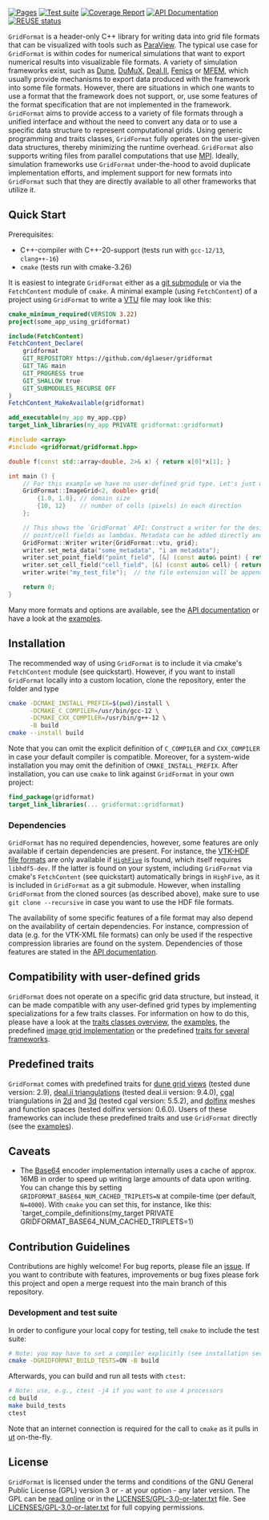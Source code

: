 <!-- SPDX-FileCopyrightText: 2022 Dennis Gläser <dennis.glaeser@iws.uni-stuttgart.de> -->
<!-- SPDX-License-Identifier: GPL-3.0-or-later -->

[![Pages](https://github.com/dglaeser/gridformat/actions/workflows/pages.yml/badge.svg)](https://dglaeser.github.io/gridformat)
[![Test suite](https://github.com/dglaeser/gridformat/actions/workflows/main.yml/badge.svg)](https://github.com/dglaeser/gridformat/actions?query=branch%3Amain+)
[![Coverage Report](https://dglaeser.github.io/gridformat/coverage.svg)](https://dglaeser.github.io/gridformat/test_coverage)
[![API Documentation](https://img.shields.io/badge/doc-API-ff69b4)](https://dglaeser.github.io/gridformat)
[![REUSE status](https://api.reuse.software/badge/git.fsfe.org/reuse/api)](https://api.reuse.software/info/git.fsfe.org/reuse/api)

`GridFormat` is a header-only C++ library for writing data into grid file formats that can be visualized with tools
such as [ParaView](https://www.paraview.org/). The typical use case for `GridFormat` is within codes for numerical simulations
that want to export numerical results into visualizable file formats. A variety of simulation frameworks exist, such as
[Dune](https://www.dune-project.org/), [DuMuX](https://dumux.org/), [Deal.II](https://www.dealii.org/), [Fenics](https://fenicsproject.org/)
or [MFEM](https://mfem.org/),
which usually provide mechanisms to export data produced with the framework into some file formats. However, there are situations
in which one wants to use a format that the framework does not support, or, use some features of the format specification that are
not implemented in the framework. `GridFormat` aims to provide access to a variety of file formats through a unified interface and
without the need to convert any data or to use a specific data structure to represent computational grids. Using generic programming
and traits classes, `GridFormat` fully operates on the user-given data structures, thereby minimizing the runtime overhead.
`GridFormat` also supports writing files from parallel computations that use [MPI](https://de.wikipedia.org/wiki/Message_Passing_Interface).
Ideally, simulation frameworks use `GridFormat` under-the-hood to avoid duplicate implementation efforts, and implement support for new
formats into `GridFormat` such that they are directly available to all other frameworks that utilize it.


## Quick Start

Prerequisites:

- C++-compiler with C++-20-support (tests run with `gcc-12/13`, `clang++-16`)
- `cmake` (tests run with cmake-3.26)

It is easiest to integrate `GridFormat` either as a [git submodule](https://git-scm.com/book/en/v2/Git-Tools-Submodules)
or via the `FetchContent` module of `cmake`. A minimal example (using `FetchContent`) of a project using `GridFormat` to
write a [VTU](https://examples.vtk.org/site/VTKFileFormats/#unstructuredgrid) file may look like this:

```cmake
cmake_minimum_required(VERSION 3.22)
project(some_app_using_gridformat)

include(FetchContent)
FetchContent_Declare(
    gridformat
    GIT_REPOSITORY https://github.com/dglaeser/gridformat
    GIT_TAG main
    GIT_PROGRESS true
    GIT_SHALLOW true
    GIT_SUBMODULES_RECURSE OFF
)
FetchContent_MakeAvailable(gridformat)

add_executable(my_app my_app.cpp)
target_link_libraries(my_app PRIVATE gridformat::gridformat)
```

```cpp
#include <array>
#include <gridformat/gridformat.hpp>

double f(const std::array<double, 2>& x) { return x[0]*x[1]; }

int main () {
    // For this example we have no user-defined grid type. Let's just use a predefined one...
    GridFormat::ImageGrid<2, double> grid{
        {1.0, 1.0}, // domain size
        {10, 12}    // number of cells (pixels) in each direction
    };

    // This shows the `GridFormat` API: Construct a writer for the desired format, and add
    // point/cell fields as lambdas. Metadata can be added directly and can be ranges or scalars.
    GridFormat::Writer writer{GridFormat::vtu, grid};
    writer.set_meta_data("some_metadata", "i am metadata");
    writer.set_point_field("point_field", [&] (const auto& point) { return f(grid.position(point)); });
    writer.set_cell_field("cell_field", [&] (const auto& cell) { return f(grid.center(cell)); });
    writer.write("my_test_file");  // the file extension will be appended by the writer

    return 0;
}
```

Many more formats and options are available, see the [API documentation](https://dglaeser.github.io/gridformat/)
or have a look at the [examples](./examples).


## Installation

The recommended way of using `GridFormat` is to include it via cmake's `FetchContent` module (see quickstart).
However, if you want to install `GridFormat` locally into a custom location, clone the repository, enter the
folder and type

```bash
cmake -DCMAKE_INSTALL_PREFIX=$(pwd)/install \
      -DCMAKE_C_COMPILER=/usr/bin/gcc-12 \
      -DCMAKE_CXX_COMPILER=/usr/bin/g++-12 \
      -B build
cmake --install build
```

Note that you can omit the explicit definition of `C_COMPILER` and `CXX_COMPILER` in case your default compiler is compatible.
Moreover, for a system-wide installation you may omit the definition of `CMAKE_INSTALL_PREFIX`. After installation, you can
use `cmake` to link against `GridFormat` in your own project:

```cmake
find_package(gridformat)
target_link_libraries(... gridformat::gridformat)
```

### Dependencies

`GridFormat` has no required dependencies, however, some features are only available if certain dependencies are present. For
instance, the [VTK-HDF file formats](https://examples.vtk.org/site/VTKFileFormats/#hdf-file-formats) are only available if
[`HighFive`](https://github.com/BlueBrain/HighFive) is found, which itself requires `libhdf5-dev`. If the latter is found on
your system, including `GridFormat` via cmake's `FetchContent` (see quickstart) automatically brings in `HighFive`, as it is
included in `GridFormat` as a git submodule. However, when installing `GridFormat` from the cloned sources (as described above),
make sure to use `git clone --recursive` in case you want to use the HDF file formats.

The availability of some specific features of a file format may also depend on the availability of certain dependencies. For
instance, compression of data (e.g. for the VTK-XML file formats) can only be used if the respective compression libraries are
found on the system. Dependencies of those features are stated in the [API documentation](https://dglaeser.github.io/gridformat/).


## Compatibility with user-defined grids

`GridFormat` does not operate on a specific grid data structure, but instead, it can be made compatible with any user-defined
grid types by implementing specializations for a few traits classes. For information on how to do this, please have a look at the
[traits classes overview](docs/pages/traits.md),
the [examples](./examples),
the predefined [image grid implementation](https://github.com/dglaeser/gridformat/blob/main/gridformat/grid/image_grid.hpp)
or the predefined [traits for several frameworks](https://github.com/dglaeser/gridformat/blob/main/gridformat/traits).


## Predefined traits

`GridFormat` comes with predefined traits for
[dune grid views](https://www.dune-project.org/doxygen/2.8.0/classDune_1_1GridView.html) (tested dune version: 2.9),
[deal.ii triangulations](https://www.dealii.org/current/doxygen/deal.II/classTriangulation.html) (tested deal.ii version: 9.4.0),
[cgal](https://www.cgal.org/) triangulations in
[2d](https://doc.cgal.org/latest/Triangulation_2/index.html) and
[3d](https://doc.cgal.org/latest/Triangulation_3/index.html) (tested cgal version: 5.5.2),
and [dolfinx](https://github.com/FEniCS/dolfinx) meshes and function spaces (tested dolfinx version: 0.6.0).
Users of these frameworks can include these predefined traits and use `GridFormat` directly
(see the [examples](https://github.com/dglaeser/gridformat/tree/main/examples)).


## Caveats

- The [Base64](https://en.wikipedia.org/wiki/Base64) encoder implementation internally uses a cache of approx. 16MB in order to
speed up writing large amounts of data upon writing. You can change this by setting `GRIDFORMAT_BASE64_NUM_CACHED_TRIPLETS=N`
at compile-time (per default, `N=4000`). With `cmake` you can set this, for instance, like this:
`target_compile_definitions(my_target PRIVATE GRIDFORMAT_BASE64_NUM_CACHED_TRIPLETS=1)

## Contribution Guidelines

Contributions are highly welcome! For bug reports, please file an [issue](https://github.com/dglaeser/gridformat/issues).
If you want to contribute with features, improvements or bug fixes please fork this project and open
a merge request into the main branch of this repository.

### Development and test suite

In order to configure your local copy for testing, tell `cmake` to include the test suite:

```bash
# Note: you may have to set a compiler explicitly (see installation section)
cmake -DGRIDFORMAT_BUILD_TESTS=ON -B build
```

Afterwards, you can build and run all tests with `ctest`:

```bash
# Note: use, e.g., ctest -j4 if you want to use 4 processors
cd build
make build_tests
ctest
```

Note that an internet connection is required for the call to `cmake` as it pulls in [ut](https://github.com/boost-ext/ut) on-the-fly.

## License

`GridFormat` is licensed under the terms and conditions of the GNU General Public License (GPL) version 3 or - at your option -
any later version. The GPL can be [read online](https://www.gnu.org/licenses/gpl-3.0.en.html) or in the
[LICENSES/GPL-3.0-or-later.txt](https://github.com/dglaeser/gridformat/blob/main/LICENSES/GPL-3.0-or-later.txt) file.
See [LICENSES/GPL-3.0-or-later.txt](https://github.com/dglaeser/gridformat/blob/main/LICENSES/GPL-3.0-or-later.txt) for full copying permissions.
